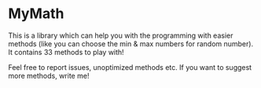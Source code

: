 # MyMath
This is a library which can help you with the programming with easier methods (like you can choose the min &amp; max numbers for random number). It contains 33 methods to play with!

Feel free to report issues, unoptimized methods etc. If you want to suggest more methods, write me!
